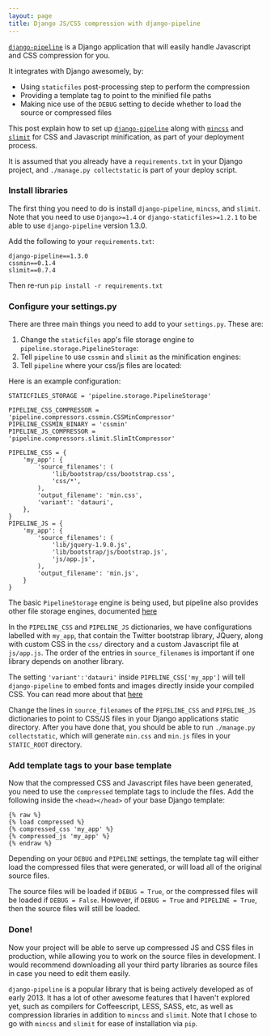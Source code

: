 ```yaml
---
layout: page
title: Django JS/CSS compression with django-pipeline
---
```


[`django-pipeline`](http://django-pipeline.readthedocs.org/en/latest/) is a Django application that will easily handle Javascript and CSS compression for you. 

It integrates with Django awesomely, by:
* Using `staticfiles` post-processing step to perform the compression
* Providing a template tag to point to the minified file paths
* Making nice use of the `DEBUG` setting to decide whether to load the source or compressed files

This post explain how to set up [`django-pipeline`](https://github.com/cyberdelia/django-pipeline) along with [`mincss`](https://mincss.readthedocs.org/en/latest/) and [`slimit`](http://pypi.python.org/pypi/slimit) for CSS and Javascript minification, as part of your deployment process.

It is assumed that you already have a `requirements.txt` in your Django project, and `./manage.py collectstatic` is part of your deploy script.

### Install libraries
The first thing you need to do is install `django-pipeline`, `mincss`, and `slimit`. Note that you need to use `Django>=1.4` or `django-staticfiles>=1.2.1` to be able to use `django-pipeline` version 1.3.0.

Add the following to your `requirements.txt`:

    django-pipeline==1.3.0
    cssmin==0.1.4
    slimit==0.7.4

Then re-run `pip install -r requirements.txt`


### Configure your settings.py
There are three main things you need to add to your `settings.py`. These are:

1. Change the `staticfiles` app's file storage engine to `pipeline.storage.PipelineStorage`:
1. Tell `pipeline` to use `cssmin` and `slimit` as the minification engines:
1. Tell `pipeline` where your css/js files are located:

Here is an example configuration:

    STATICFILES_STORAGE = 'pipeline.storage.PipelineStorage'

    PIPELINE_CSS_COMPRESSOR = 'pipeline.compressors.cssmin.CSSMinCompressor'
    PIPELINE_CSSMIN_BINARY = 'cssmin'
    PIPELINE_JS_COMPRESSOR = 'pipeline.compressors.slimit.SlimItCompressor'

    PIPELINE_CSS = {
        'my_app': {
            'source_filenames': (
                'lib/bootstrap/css/bootstrap.css',
                'css/*',
            ),
            'output_filename': 'min.css',
            'variant': 'datauri',
        },
    }
    PIPELINE_JS = {
        'my_app': {
            'source_filenames': (
                'lib/jquery-1.9.0.js',
                'lib/bootstrap/js/bootstrap.js',
                'js/app.js',
            ),
            'output_filename': 'min.js',
        }
    }

The basic `PipelineStorage` engine is being used, but pipeline also provides other file storage engines, documented [here](https://django-pipeline.readthedocs.org/en/latest/storages.html)

In the `PIPELINE_CSS` and `PIPELINE_JS` dictionaries, we have configurations labelled with `my_app`, that contain the Twitter bootstrap library, JQuery, along with custom CSS in the `css/` directory and a custom Javascript file at `js/app.js`. The order of the entries in `source_filenames` is important if one library depends on another library.

The setting `'variant':'datauri'` inside `PIPELINE_CSS['my_app']` will tell `django-pipeline` to embed fonts and images directly inside your compiled CSS. You can read more about that [here](http://django-pipeline.readthedocs.org/en/latest/configuration.html#embedding-fonts-and-images)


Change the lines in `source_filenames` of the `PIPELINE_CSS` and `PIPELINE_JS` dictionaries to point to CSS/JS files in your Django applications static directory. After you have done that, you should be able to run `./manage.py collectstatic`, which will generate `min.css` and `min.js` files in your `STATIC_ROOT` directory.

### Add template tags to your base template
Now that the compressed CSS and Javascript files have been generated, you need to use the `compressed` template tags to include the files. Add the following inside the `<head></head>` of your base Django template:

    {% raw %}
    {% load compressed %}
    {% compressed_css 'my_app' %}
    {% compressed_js 'my_app' %}
    {% endraw %}

Depending on your `DEBUG` and `PIPELINE` settings, the template tag will either load the compressed files that were generated, or will load all of the original source files. 

The source files will be loaded if `DEBUG = True`, or the compressed files will be loaded if `DEBUG = False`. However, if `DEBUG = True` and `PIPELINE = True`, then the source files will still be loaded.

### Done!
Now your project will be able to serve up compressed JS and CSS files in production, while allowing you to work on the source files in development. I would recommend downloading all your third party libraries as source files in case you need to edit them easily.

`django-pipeline` is a popular library that is being actively developed as of early 2013. It has a lot of other awesome features that I haven't explored yet, such as compilers for Coffeescript, LESS, SASS, etc, as well as compression libraries in addition to `mincss` and `slimit`. Note that I chose to go with `mincss` and `slimit` for ease of installation via `pip`.
